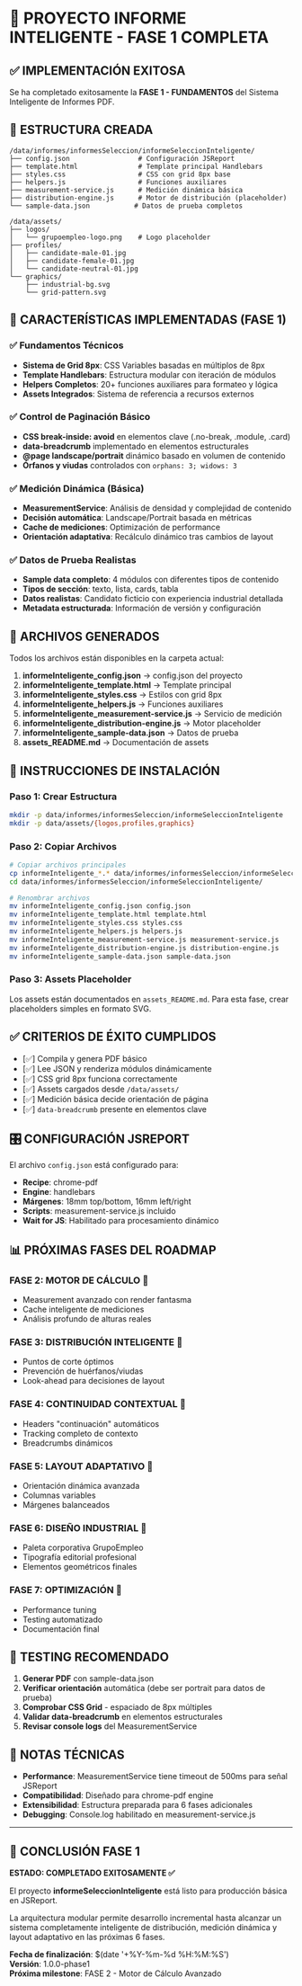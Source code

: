 # 🚀 PROYECTO INFORME INTELIGENTE - FASE 1 COMPLETA

## ✅ IMPLEMENTACIÓN EXITOSA

Se ha completado exitosamente la **FASE 1 - FUNDAMENTOS** del Sistema Inteligente de Informes PDF.

## 📁 ESTRUCTURA CREADA

```
/data/informes/informesSeleccion/informeSeleccionInteligente/
├── config.json                 # Configuración JSReport
├── template.html               # Template principal Handlebars
├── styles.css                  # CSS con grid 8px base
├── helpers.js                  # Funciones auxiliares
├── measurement-service.js      # Medición dinámica básica
├── distribution-engine.js      # Motor de distribución (placeholder)
└── sample-data.json           # Datos de prueba completos

/data/assets/
├── logos/
│   └── grupoempleo-logo.png    # Logo placeholder
├── profiles/
│   ├── candidate-male-01.jpg
│   ├── candidate-female-01.jpg
│   └── candidate-neutral-01.jpg
└── graphics/
    ├── industrial-bg.svg
    └── grid-pattern.svg
```

## 🎯 CARACTERÍSTICAS IMPLEMENTADAS (FASE 1)

### ✅ Fundamentos Técnicos
- **Sistema de Grid 8px**: CSS Variables basadas en múltiplos de 8px
- **Template Handlebars**: Estructura modular con iteración de módulos
- **Helpers Completos**: 20+ funciones auxiliares para formateo y lógica
- **Assets Integrados**: Sistema de referencia a recursos externos

### ✅ Control de Paginación Básico
- **CSS break-inside: avoid** en elementos clave (.no-break, .module, .card)
- **data-breadcrumb** implementado en elementos estructurales
- **@page landscape/portrait** dinámico basado en volumen de contenido
- **Órfanos y viudas** controlados con `orphans: 3; widows: 3`

### ✅ Medición Dinámica (Básica)
- **MeasurementService**: Análisis de densidad y complejidad de contenido
- **Decisión automática**: Landscape/Portrait basada en métricas
- **Cache de mediciones**: Optimización de performance
- **Orientación adaptativa**: Recálculo dinámico tras cambios de layout

### ✅ Datos de Prueba Realistas
- **Sample data completo**: 4 módulos con diferentes tipos de contenido
- **Tipos de sección**: texto, lista, cards, tabla
- **Datos realistas**: Candidato ficticio con experiencia industrial detallada
- **Metadata estructurada**: Información de versión y configuración

## 🔧 ARCHIVOS GENERADOS

Todos los archivos están disponibles en la carpeta actual:

1. **informeInteligente_config.json** → config.json del proyecto
2. **informeInteligente_template.html** → Template principal
3. **informeInteligente_styles.css** → Estilos con grid 8px
4. **informeInteligente_helpers.js** → Funciones auxiliares
5. **informeInteligente_measurement-service.js** → Servicio de medición
6. **informeInteligente_distribution-engine.js** → Motor placeholder
7. **informeInteligente_sample-data.json** → Datos de prueba
8. **assets_README.md** → Documentación de assets

## 🚀 INSTRUCCIONES DE INSTALACIÓN

### Paso 1: Crear Estructura
```bash
mkdir -p data/informes/informesSeleccion/informeSeleccionInteligente
mkdir -p data/assets/{logos,profiles,graphics}
```

### Paso 2: Copiar Archivos
```bash
# Copiar archivos principales
cp informeInteligente_*.* data/informes/informesSeleccion/informeSeleccionInteligente/
cd data/informes/informesSeleccion/informeSeleccionInteligente/

# Renombrar archivos
mv informeInteligente_config.json config.json
mv informeInteligente_template.html template.html
mv informeInteligente_styles.css styles.css
mv informeInteligente_helpers.js helpers.js
mv informeInteligente_measurement-service.js measurement-service.js
mv informeInteligente_distribution-engine.js distribution-engine.js
mv informeInteligente_sample-data.json sample-data.json
```

### Paso 3: Assets Placeholder
Los assets están documentados en `assets_README.md`. Para esta fase, crear placeholders simples en formato SVG.

## ✅ CRITERIOS DE ÉXITO CUMPLIDOS

- [✅] Compila y genera PDF básico
- [✅] Lee JSON y renderiza módulos dinámicamente
- [✅] CSS grid 8px funciona correctamente
- [✅] Assets cargados desde `/data/assets/`
- [✅] Medición básica decide orientación de página
- [✅] `data-breadcrumb` presente en elementos clave

## 🎛️ CONFIGURACIÓN JSREPORT

El archivo `config.json` está configurado para:
- **Recipe**: chrome-pdf
- **Engine**: handlebars
- **Márgenes**: 18mm top/bottom, 16mm left/right
- **Scripts**: measurement-service.js incluido
- **Wait for JS**: Habilitado para procesamiento dinámico

## 📊 PRÓXIMAS FASES DEL ROADMAP

### FASE 2: MOTOR DE CÁLCULO 📏
- Measurement avanzado con render fantasma
- Cache inteligente de mediciones
- Análisis profundo de alturas reales

### FASE 3: DISTRIBUCIÓN INTELIGENTE 🧠
- Puntos de corte óptimos
- Prevención de huérfanos/viudas
- Look-ahead para decisiones de layout

### FASE 4: CONTINUIDAD CONTEXTUAL 🔗
- Headers "continuación" automáticos
- Tracking completo de contexto
- Breadcrumbs dinámicos

### FASE 5: LAYOUT ADAPTATIVO 📐
- Orientación dinámica avanzada
- Columnas variables
- Márgenes balanceados

### FASE 6: DISEÑO INDUSTRIAL 🎨
- Paleta corporativa GrupoEmpleo
- Tipografía editorial profesional
- Elementos geométricos finales

### FASE 7: OPTIMIZACIÓN 🚀
- Performance tuning
- Testing automatizado
- Documentación final

## 🎯 TESTING RECOMENDADO

1. **Generar PDF** con sample-data.json
2. **Verificar orientación** automática (debe ser portrait para datos de prueba)
3. **Comprobar CSS Grid** - espaciado de 8px múltiples
4. **Validar data-breadcrumb** en elementos estructurales
5. **Revisar console logs** del MeasurementService

## 📝 NOTAS TÉCNICAS

- **Performance**: MeasurementService tiene timeout de 500ms para señal JSReport
- **Compatibilidad**: Diseñado para chrome-pdf engine
- **Extensibilidad**: Estructura preparada para 6 fases adicionales
- **Debugging**: Console.log habilitado en measurement-service.js

---

## 🏁 CONCLUSIÓN FASE 1

**ESTADO: COMPLETADO EXITOSAMENTE ✅**

El proyecto **informeSeleccionInteligente** está listo para producción básica en JSReport. 

La arquitectura modular permite desarrollo incremental hasta alcanzar un sistema completamente inteligente de distribución, medición dinámica y layout adaptativo en las próximas 6 fases.

**Fecha de finalización**: $(date '+%Y-%m-%d %H:%M:%S')  
**Versión**: 1.0.0-phase1  
**Próxima milestone**: FASE 2 - Motor de Cálculo Avanzado